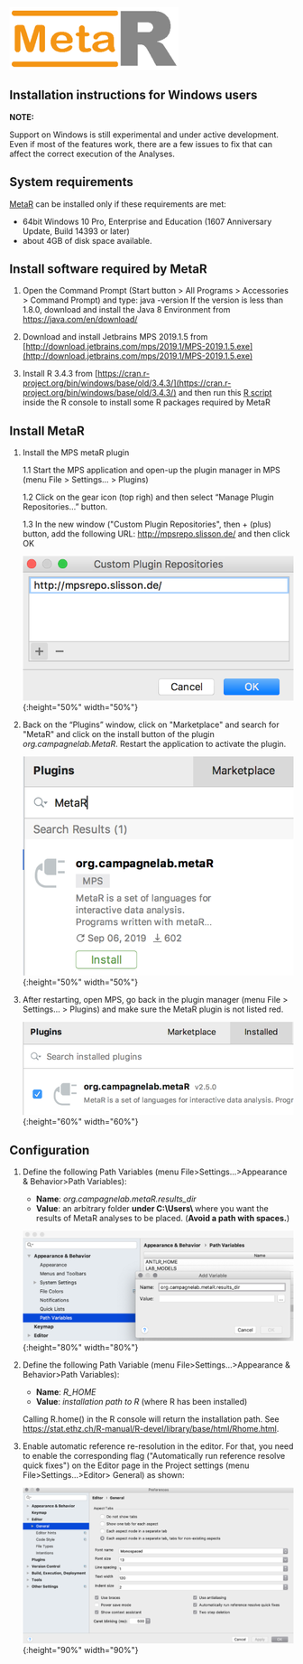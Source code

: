 ![MetaR logo](../images/MetaR-logo-4-SMALL-300x111.png)

## Installation instructions for Windows users

**NOTE:**

Support on Windows is still experimental and under active development. Even if most of the features work, there are a few issues to fix that can affect the correct execution of the Analyses. 

System requirements
-
[MetaR](https://github.com/MetaR-Languages/MetaR) can be installed only if these requirements are met:
* 64bit Windows 10 Pro, Enterprise and Education (1607 Anniversary Update, Build 14393 or later)
* about 4GB of disk space available.

Install software required by MetaR
-
1. Open the Command Prompt (Start button > All Programs > Accessories > Command Prompt) and type:
   java -version
   If the version is less than 1.8.0, download and install the Java 8 Environment from
   https://java.com/en/download/
    
2. Download and install Jetbrains MPS 2019.1.5 from [http://download.jetbrains.com/mps/2019.1/MPS-2019.1.5.exe](http://download.jetbrains.com/mps/2019.1/MPS-2019.1.5.exe)

3. Install R 3.4.3 from [https://cran.r-project.org/bin/windows/base/old/3.4.3/](https://cran.r-project.org/bin/windows/base/old/3.4.3/) and then run this [R script](R-installation.R.txt) inside the R console to install some R packages required by MetaR
   
Install MetaR
-    
1. Install the MPS metaR plugin
    
    1.1 Start the MPS application and open-up the plugin manager in MPS (menu File > Settings… > Plugins)
    
    1.2 Click on the gear icon (top righ) and then select “Manage Plugin Repositories…” button.
    
    1.3 In the new window ("Custom Plugin Repositories", then + (plus) button, add the following URL: http://mpsrepo.slisson.de/ and then click OK
  
    ![Repo](../images/AddRepoURL2019.1.png){:height="50%" width="50%"}
    
2. Back on the “Plugins” window, click on "Marketplace" and search for "MetaR" and click on the install button of the plugin _org.campagnelab.MetaR_. Restart the application to activate the plugin.
  
    ![PluginInstall](../images/InstallMetaR2019.1.png){:height="50%" width="50%"}
    
3. After restarting, open MPS, go back in the plugin manager (menu File > Settings… > Plugins) and make sure the MetaR plugin is not listed red.

   ![PluginCheck](../images/CheckMetaR2019.1.png){:height="60%" width="60%"}

Configuration
-    

1. Define the following Path Variables (menu File&gt;Settings...&gt;Appearance &amp; Behavior&gt;Path Variables):
    * **Name**: _org.campagnelab.metaR.results_dir_
    * **Value**: an arbitrary folder <strong>under C:\Users\ </strong>where you want the results of MetaR analyses to be placed. (**Avoid a path with spaces.**)
  
    ![AddVariable](../images/AddVariable.png){:height="80%" width="80%"}

2. Define the following Path Variable (menu File>Settings…>Appearance & Behavior>Path Variables):

    * **Name**: _R_HOME_
    * **Value**: _installation path to R_ (where R has been installed)

   Calling R.home() in the R console will return the installation path. See https://stat.ethz.ch/R-manual/R-devel/library/base/html/Rhome.html. 

3. Enable automatic reference re-resolution in the editor. For that, you need to enable the corresponding flag ("Automatically run reference resolve quick fixes")
   on the Editor page in the Project settings (menu File&gt;Settings...&gt;Editor&gt; General) as shown: 
   
   ![QuickRef](../images/EnableQuickRefResolution.png){:height="90%" width="90%"}
